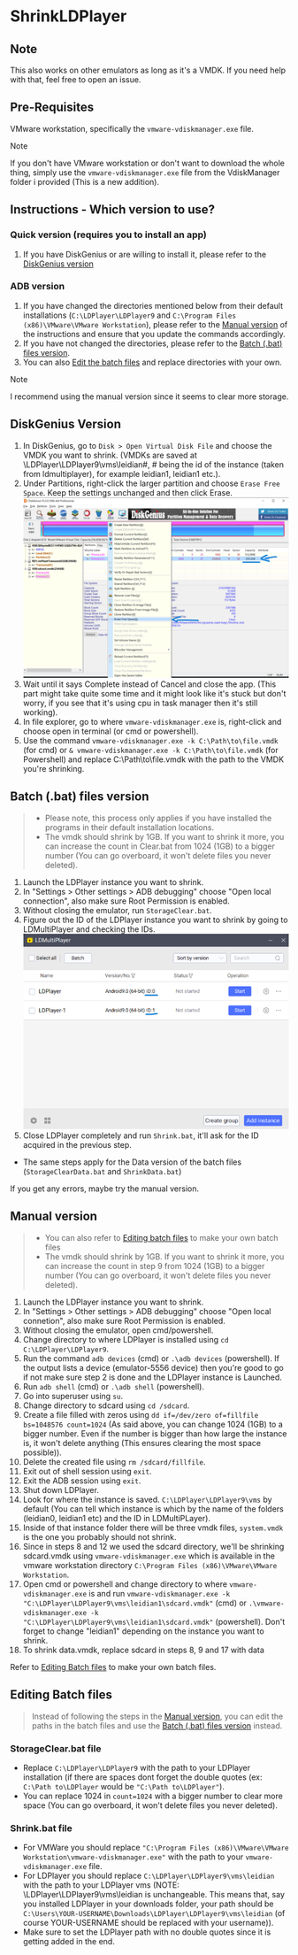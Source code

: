 # ShrinkLDPlayer

## Note

This also works on other emulators as long as it's a VMDK. If you need help with that, feel free to open an issue.

## Pre-Requisites

VMware workstation, specifically the `vmware-vdiskmanager.exe` file.

> [!NOTE]
> If you don't have VMware workstation or don't want to download the whole thing, simply use the `vmware-vdiskmanager.exe` file from the VdiskManager folder i provided (This is a new addition).

## Instructions - Which version to use?

### Quick version (requires you to install an app)

1. If you have DiskGenius or are willing to install it, please refer to the [DiskGenius version](#diskgenius-version)

### ADB version

1. If you have changed the directories mentioned below from their default installations (`C:\LDPlayer\LDPlayer9` and `C:\Program Files (x86)\VMware\VMware Workstation`), please refer to the [Manual version](#manual-version) of the instructions and ensure that you update the commands accordingly.
2. If you have not changed the directories, please refer to the [Batch (.bat) files version](#batch-bat-files-version).
3. You can also [Edit the batch files](#editing-batch-files) and replace directories with your own.

> [!NOTE]
> I recommend using the manual version since it seems to clear more storage.

## DiskGenius Version

1. In DiskGenius, go to `Disk > Open Virtual Disk File` and choose the VMDK you want to shrink. (VMDKs are saved at \LDPlayer\LDPlayer9\vms\leidian#, # being the id of the instance (taken from ldmultiplayer), for example leidian1, leidian1 etc.).
2. Under Partitions, right-click the larger partition and choose `Erase Free Space`. Keep the settings unchanged and then click Erase.\
   ![DiskGenius](Images/DiskGenius.png)
3. Wait until it says Complete instead of Cancel and close the app. (This part might take quite some time and it might look like it's stuck but don't worry, if you see that it's using cpu in task manager then it's still working).
4. In file explorer, go to where `vmware-vdiskmanager.exe` is, right-click and choose open in terminal (or cmd or powershell).
5. Use the command `vmware-vdiskmanager.exe -k C:\Path\to\file.vmdk` (for cmd) or `& vmware-vdiskmanager.exe -k C:\Path\to\file.vmdk` (for Powershell) and replace C:\Path\to\file.vmdk with the path to the VMDK you're shrinking.

## Batch (.bat) files version

> - Please note, this process only applies if you have installed the programs in their default installation locations.
> - The vmdk should shrink by 1GB. If you want to shrink it more, you can increase the count in Clear.bat from 1024 (1GB) to a bigger number (You can go overboard, it won't delete files you never deleted).

1. Launch the LDPlayer instance you want to shrink.
2. In "Settings > Other settings > ADB debugging" choose "Open local connection", also make sure Root Permission is enabled.
3. Without closing the emulator, run `StorageClear.bat`.
4. Figure out the ID of the LDPlayer instance you want to shrink by going to LDMultiPlayer and checking the IDs.
   ![LDMultiPlayer](Images/LDMultiPlayer.png)
5. Close LDPlayer completely and run `Shrink.bat`, it'll ask for the ID acquired in the previous step.

- The same steps apply for the Data version of the batch files (`StorageClearData.bat` and `ShrinkData.bat`)

If you get any errors, maybe try the manual version.

## Manual version

> - You can also refer to [Editing batch files](#editing-batch-files) to make your own batch files
> - The vmdk should shrink by 1GB. If you want to shrink it more, you can increase the count in step 9 from 1024 (1GB) to a bigger number (You can go overboard, it won't delete files you never deleted).

1. Launch the LDPlayer instance you want to shrink.
2. In "Settings > Other settings > ADB debugging" choose "Open local connetion", also make sure Root Permission is enabled.
3. Without closing the emulator, open cmd/powershell.
4. Change directory to where LDPlayer is installed using `cd C:\LDPlayer\LDPlayer9`.
5. Run the command `adb devices` (cmd) or `.\adb devices` (powershell). If the output lists a device (emulator-5556 device) then you're good to go if not make sure step 2 is done and the LDPlayer instance is Launched.
6. Run `adb shell` (cmd) or `.\adb shell` (powershell).
7. Go into superuser using `su`.
8. Change directory to sdcard using `cd /sdcard`.
9. Create a file filled with zeros using `dd if=/dev/zero of=fillfile bs=1048576 count=1024` (As said above, you can change 1024 (1GB) to a bigger number. Even if the number is bigger than how large the instance is, it won't delete anything (This ensures clearing the most space possible)).
10. Delete the created file using `rm /sdcard/fillfile`.
11. Exit out of shell session using `exit`.
12. Exit the ADB session using `exit`.
13. Shut down LDPlayer.
14. Look for where the instance is saved. `C:\LDPlayer\LDPlayer9\vms` by default (You can tell which instance is which by the name of the folders (leidian0, leidian1 etc) and the ID in LDMultiPLayer).
15. Inside of that instance folder there will be three vmdk files, `system.vmdk` is the one you probably should not shrink.
16. Since in steps 8 and 12 we used the sdcard directory, we'll be shrinking sdcard.vmdk using `vmware-vdiskmanager.exe` which is available in the vmware workstation directory `C:\Program Files (x86)\VMware\VMware Workstation`.
17. Open cmd or powershell and change directory to where `vmware-vdiskmanager.exe` is and run `vmware-vdiskmanager.exe -k "C:\LDPlayer\LDPlayer9\vms\leidian1\sdcard.vmdk"` (cmd) or `.\vmware-vdiskmanager.exe -k "C:\LDPlayer\LDPlayer9\vms\leidian1\sdcard.vmdk"` (powershell). Don't forget to change "leidian1" depending on the instance you want to shrink.
18. To shrink data.vmdk, replace sdcard in steps 8, 9 and 17 with data

Refer to [Editing Batch files](#editing-batch-files) to make your own batch files.

## Editing Batch files

> Instead of following the steps in the [Manual version](#manual-version), you can edit the paths in the batch files and use the [Batch (.bat) files version](#batch-bat-files-version) instead.

### StorageClear.bat file

- Replace `C:\LDPlayer\LDPlayer9` with the path to your LDPlayer installation (if there are spaces dont forget the double quotes (ex: `C:\Path to\LDPlayer` would be `"C:\Path to\LDPlayer"`).
- You can replace 1024 in `count=1024` with a bigger number to clear more space (You can go overboard, it won't delete files you never deleted).

### Shrink.bat file

- For VMWare you should replace `"C:\Program Files (x86)\VMware\VMware Workstation\vmware-vdiskmanager.exe"` with the path to your `vmware-vdiskmanager.exe` file.
- For LDPlayer you should replace `C:\LDPlayer\LDPlayer9\vms\leidian` with the path to your LDPlayer vms (NOTE: \LDPlayer\LDPlayer9\vms\leidian is unchangeable. This means that, say you installed LDPlayer in your downloads folder, your path should be `C:\Users\YOUR-USERNAME\Downloads\LDPlayer\LDPlayer9\vms\leidian` (of course YOUR-USERNAME should be replaced with your username)).
- Make sure to set the LDPlayer path with no double quotes since it is getting added in the end.
